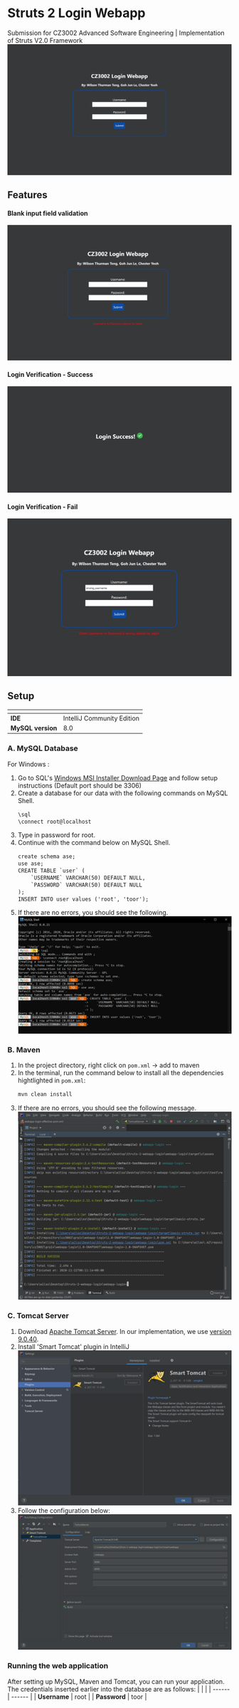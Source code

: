 # Struts 2 Login Webapp
Submission for CZ3002 Advanced Software Engineering | Implementation of Struts V2.0 Framework
![](https://github.com/wilsonteng97/Struts-2-webapp-login/raw/main/res/LoginJSP.png)

## Features
#### Blank input field validation 
![](https://github.com/wilsonteng97/Struts-2-webapp-login/raw/main/res/LoginJSP_BlankError.png)
#### Login Verification - Success
![](https://github.com/wilsonteng97/Struts-2-webapp-login/raw/main/res/LoginJSP_LoginSuccess.png)
#### Login Verification - Fail
![](https://github.com/wilsonteng97/Struts-2-webapp-login/raw/main/res/LoginJSP_LoginFail.png)

## Setup
| <!-- --> | <!-- --> |
| ------ | ------ |
| **IDE** | IntelliJ Community Edition |
| **MySQL version** | 8.0 |


### A. MySQL Database
For Windows :
1. Go to SQL's [Windows MSI Installer Download Page](https://dev.mysql.com/downloads/installer/) and follow setup instructions (Default port should be 3306)
2. Create a database for our data with the following commands on MySQL Shell.
    ```
    \sql
    \connect root@localhost
    ```
3. Type in password for root.
4. Continue with the command below on MySQL Shell.
    ```
    create schema ase;
    use ase;
    CREATE TABLE `user` (
        `USERNAME` VARCHAR(50) DEFAULT NULL,
        `PASSWORD` VARCHAR(50) DEFAULT NULL
    );
    INSERT INTO user values ('root', 'toor');
    ```
3. If there are no errors, you should see the following.
![](https://github.com/wilsonteng97/Struts-2-webapp-login/raw/main/res/mysql_setup2.png)

### B. Maven
1. In the project directory, right click on `pom.xml` -> add to maven
2. In the terminal, run the command below to install all the dependencies hightlighted in `pom.xml`:
    ```sh
    mvn clean install
    ```
3. If there are no errors, you should see the following message.
![](https://github.com/wilsonteng97/Struts-2-webapp-login/raw/main/res/Maven_BuildSuccess.png)
    
### C. Tomcat Server
1. Download [Apache Tomcat Server](http://tomcat.apache.org/). In our implementation, we use [version 9.0.40](https://tomcat.apache.org/download-90.cgi).
2. Install 'Smart Tomcat' plugin in IntelliJ
![](https://github.com/wilsonteng97/Struts-2-webapp-login/raw/main/res/SmartTomcat_Plugin.png)
3. Follow the configuration below:
![](https://github.com/wilsonteng97/Struts-2-webapp-login/raw/main/res/SmartTomcat_Config.png)

### Running the web application
After setting up MySQL, Maven and Tomcat, you can run your application. The credentials inserted earlier into the database are as follows:
| <!-- --> | <!-- --> |
| ------ | ------ |
| **Username** | root |
| **Password** | toor |
